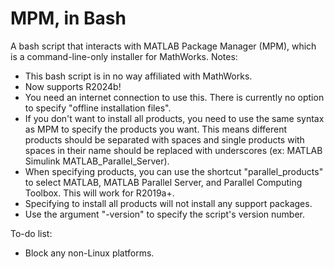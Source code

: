 # MPM, in Bash
A bash script that interacts with MATLAB Package Manager (MPM), which is a command-line-only installer for MathWorks.
Notes:
- This bash script is in no way affiliated with MathWorks.
- Now supports R2024b!
- You need an internet connection to use this. There is currently no option to specify "offline installation files".
- If you don't want to install all products, you need to use the same syntax as MPM to specify the products you want. This means different products should be separated with spaces and single products with spaces in their name should be replaced with underscores (ex: MATLAB Simulink MATLAB_Parallel_Server).
- When specifying products, you can use the shortcut "parallel_products" to select MATLAB, MATLAB Parallel Server, and Parallel Computing Toolbox. This will work for R2019a+.
- Specifying to install all products will not install any support packages.
- Use the argument "-version" to specify the script's version number.

To-do list:
- Block any non-Linux platforms.

